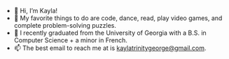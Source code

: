 - 👋 Hi, I’m Kayla!
- 👀 My favorite things to do are code, dance, read, play video games, and complete problem-solving puzzles.
- 💞️ I recently graduated from the University of Georgia with a B.S. in Computer Science + a minor in French.
- 📫 The best email to reach me at is kaylatrinitygeorge@gmail.com.
